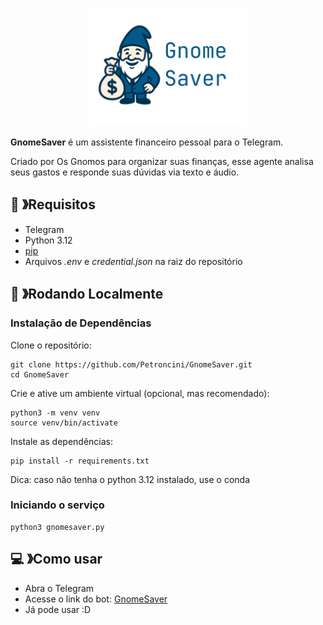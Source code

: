 <p align="center">
  <img src="./gnome-wall.png" alt="texto alternativo" width="50%" height="50%">
</p>

**GnomeSaver** é um assistente financeiro pessoal para o Telegram.

Criado por Os Gnomos para organizar suas finanças, esse agente analisa seus gastos e responde suas dúvidas via texto e áudio.

## 📝 》Requisitos

- Telegram
- Python 3.12
- [pip](https://pip.pypa.io/en/stable/installation/)
- Arquivos *.env* e *credential.json* na raiz do repositório

## 📖 》Rodando Localmente

### Instalação de Dependências

Clone o repositório:
```
git clone https://github.com/Petroncini/GnomeSaver.git
cd GnomeSaver
```

Crie e ative um ambiente virtual (opcional, mas recomendado):
```
python3 -m venv venv
source venv/bin/activate
```

Instale as dependências:
```
pip install -r requirements.txt
```

Dica: caso não tenha o python 3.12 instalado, use o conda

### Iniciando o serviço

```
python3 gnomesaver.py
```

## 💻 》Como usar

- Abra o Telegram
- Acesse o link do bot: [GnomeSaver](https://t.me/Gnome314Bot)
- Já pode usar :D
